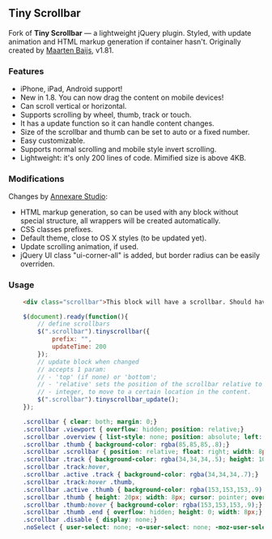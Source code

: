 ## Tiny Scrollbar

Fork of **Tiny Scrollbar** &mdash; a lightweight jQuery plugin. Styled, with update animation and HTML markup generation if container hasn't. Originally created by [Maarten Baijs](http://www.baijs.nl/), v1.81.

### Features

* iPhone, iPad, Android support!
* New in 1.8. You can now drag the content on mobile devices!
* Can scroll vertical or horizontal.
* Supports scrolling by wheel, thumb, track or touch.
* It has a update function so it can handle content changes.
* Size of the scrollbar and thumb can be set to auto or a fixed number.
* Easy customizable.
* Supports normal scrolling and mobile style invert scrolling.
* Lightweight: it's only 200 lines of code. Mimified size is above 4KB.

### Modifications

Changes by [Annexare Studio](http://annexare.com/):

* HTML markup generation, so can be used with any block without special structure, all wrappers will be created automatically.
* CSS classes prefixes.
* Default theme, close to OS X styles (to be updated yet).
* Update scrolling animation, if used.
* jQuery UI class "ui-corner-all" is added, but border radius can be easily overriden.

### Usage

```html
	<div class="scrollbar">This block will have a scrollbar. Should have more content actually.</div>
```

```js
	$(document).ready(function(){
		// define scrollbars
		$(".scrollbar").tinyscrollbar({
			prefix: "",
			updateTime: 200
		});
		// update block when changed
		// accepts 1 param:
		// - 'top' (if none) or 'bottom';
		// - 'relative' sets the position of the scrollbar relative to the old content when new content is passed in;
		// - integer, to move to a certain location in the content.
		$(".scrollbar").tinyscrollbar_update();
	});
```

```css
	.scrollbar { clear: both; margin: 0;}
	.scrollbar .viewport { overflow: hidden; position: relative;}
	.scrollbar .overview { list-style: none; position: absolute; left: 0; top: 0;}
	.scrollbar .thumb { background-color: rgba(85,85,85,.8);}
	.scrollbar .scrollbar { position: relative; float: right; width: 8px;}
	.scrollbar .track { background-color: rgba(34,34,34,.5); height: 100%; width: 8px; position: relative; padding: 0;}
	.scrollbar .track:hover,
	.scrollbar .active .track { background-color: rgba(34,34,34,.7);}
	.scrollbar .track:hover .thumb,
	.scrollbar .active .thumb { background-color: rgba(153,153,153,.9);}
	.scrollbar .thumb { height: 20px; width: 8px; cursor: pointer; overflow: hidden; position: absolute; top: 0;}
	.scrollbar .thumb:hover { background-color: rgba(153,153,153,.9);}
	.scrollbar .thumb .end { overflow: hidden; height: 0; width: 8px;}
	.scrollbar .disable { display: none;}
	.noSelect { user-select: none; -o-user-select: none; -moz-user-select: none; -khtml-user-select: none; -webkit-user-select: none;}
```
